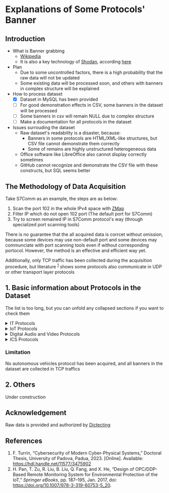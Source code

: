 # Explanations of Some Protocols' Banner

## Introduction

- What is Banner grabbing
  - [Wikipedia](https://en.wikipedia.org/wiki/Banner_grabbing)
  - It is also a key technology of [Shodan](https://www.shodan.io/), according [here](https://help.shodan.io/the-basics/what-is-shodan)
- Plan
  - Due to some uncontrolled factors, there is a high probability that the raw data will not be updated
  - Some existing data will be processed soon, and others with banners in complex structure will be explained 
- How to process dataset
  - [x] Dataset in MySQL has been provided
  - [ ] For good demonstration effects in CSV, some banners in the dataset will be processed
  - [ ] Some banners in csv will remain NULL due to complex structure
  - [ ] Make a documentation for all protocols in the dataset
- Issues surrouding the dataset
  - Raw dataset's readability is a disaster, because:
    - Banners in some protocols are HTML/XML-like structures, but CSV file cannot demonstrate them correctly
    - Some of remains are highly unstructured heterogeneous data
  - Office software like LibreOffice also cannot display correctly sometimes
  - GitHub cannot recognize and demonstrate the CSV file with these constructs, but SQL seems better

## The Methodology of Data Acquisition

Take S7Comm as an example, the steps are as below:

1. Scan the port 102 in the whole IPv4 space with [ZMap](https://zmap.io/)
2. Filter IP which do not open 102 port (The default port for S7Comm)
3. Try to screen remained IP in S7Comm protocol's way (through specialized port scanning tools)

There is no guarantee that the all acquired data is corrcet without omission, because some devices may use non-default port and some devices may communciate with port scanning tools even if without corresponding portocol. However, the method is an effective and efficient way yet.

Additionally, only TCP traffic has been collected during the acquisition procedure, but literature <sup>[1]</sup> shows some protocols also communicate in UDP or other transport layer protocols

## 1. Basic information about Protocols in the Dataset

The list is too long, but you can unfold any collapsed sections if you want to check them

<details>
<summary>IT Protocols</summary>

### IT Protocols

- Simple Network Management Protocol (SNMP)

  A standard IT procotol, and it is also integrated in many interconnected devices
  
  *It is a Management Protocol for Simple Networks not a Simple Protocol for Management of Networks* -- Luis Ontanon, a developer of Wireshark

  The banner structure of SNMP is totally free and non-standard. The structure of banner varies depending on the manufacturer, equipment type, service type, purpose, etc.
  
  - [Wikipedia](https://en.wikipedia.org/wiki/Simple_Network_Management_Protocol)
  - [SNMP - Wireshark](https://wiki.wireshark.org/SNMP)
  - Main RFC(s): SNMPv1: RFC [1157](https://datatracker.ietf.org/doc/html/rfc1157) | SNMPv2c: RFC [1901](https://datatracker.ietf.org/doc/html/rfc1901) to RFC [1908](https://datatracker.ietf.org/doc/html/rfc1908) | SNMPv3: RFC [3411](https://datatracker.ietf.org/doc/html/rfc3411) to RFC [3418](https://datatracker.ietf.org/doc/html/rfc3418)

</details>


<details>
<summary>IoT Protocols</summary>

### IoT Protocols

- Advanced Message Queuing Protocol (AMQP)

  Originally, it is the standard protocol for interoperability between all messaging middleware

  - [Official Website](https://www.amqp.org/)
  - [Wikipedia](https://en.wikipedia.org/wiki/Advanced_Message_Queuing_Protocol)
  - [AMQP - Wireshark](https://wiki.wireshark.org/amqp)

- MQ Telemetry Transport (MQTT)

  It is a lightweight and efficient protocol for messaging between device to cloud and cloud to device in the IoTs

  - [Official Website](https://mqtt.org/)
  - [Wikipedia](https://en.wikipedia.org/wiki/MQTT)
  - [Official IoT Use Cases](https://mqtt.org/use-cases/)

- Simple Object Access Protocol (SOAP)

  It is a lightweight protocol intended for exchanging structured information in a decentralized, distributed environment, using XML technologies, an extensible messaging framework containing a message construct that can be exchanged over a variety of underlying protocols

  The banners of SOAP contain HTTP header-like content, some also follow with a HTML-like structure

  - [Official Documentations in W3C](https://www.w3.org/TR/soap/)
  - [Wikipedia](https://en.wikipedia.org/wiki/SOAP)

- Extensible Messaging and Presence Protocol (XMPP)

  It is an open and independent standard for messaging and presence that powers emerging technologies like IoT, WebRTC, and social media

  The banners of XMPP is XML-like structure

  - [Official Website](https://xmpp.org/)
  - [Wikipedia](https://en.wikipedia.org/wiki/XMPP)
  - [Official Webpage - Tech pages/IoT systems](https://wiki.xmpp.org/web/Tech_pages/IoT_systems)

</details>


<details>
<summary>Digital Audio and Video Protocols</summary>

### Digital Audio and Video Protocols

#### Open Standard Protocols

- Open Network Video Interface Forum (ONVIF)

  It is an open industry forum that provides and promotes standardized interfaces for effective interoperability of IP-based physical security products

  The banner of ONVIF is XML-like structure
  
  - [Official Website](https://www.onvif.org/)
  - [Wikipedia](https://en.wikipedia.org/wiki/ONVIF)

#### Proprietary IP Cam Protocols

- Dahua Dvr

  No open documentations, but some valuable repositories here:
  - [dahua_dvr_auth_bypass](https://github.com/depthsecurity/dahua_dvr_auth_bypass)
  - [DVR Decode](https://github.com/tsvetomir/dvrdecode)
  - [DahuaSharp](https://github.com/SilverCard/DahuaSharp)
- hikvision

  No open documentations, but some valuable repositories here:
  - [Hikvision comprehensive security platform post-penetration exploitation tool (Chinese Document Only!)](https://github.com/wafinfo/Hikvision)
  - [Hikivision-backdoor-scanner-snapshot-saver](https://github.com/haka110/Hikivision-backdoor-scanner-and-snapshot-saver)
  - [HIkvision_Info_Leak (Chinese Document Only)](https://github.com/adeljck/HIkvision_Info_Leak)

</details>


<details>
<summary>ICS Protocols</summary>

### ICS Protocols

- Automatic Tank Gauge (ATG) or ATGs Devices
  - under construction
  - under construction
  - under construction
- BACnet
  - under construction
  - under construction
  - under construction
- CoDeSyS
  - under construction
  - under construction
  - under construction
- CSPV4
  - under construction
  - under construction
  - under construction
- DDP (DTU DSC Protocol)
  - It is a proprietary ICS protocol developed by [Hongdian Corporation](https://www.hongdian.com/en/), and it is commonly utilizied to connnect Data Terminal Unit (DTU) and Data Service Center (DSC)
  - [Design of OPC/DDP-Based Remote Monitoring System for Environmental Protection of the IoT](https://link.springer.com/content/pdf/10.1007/978-3-319-60753-5_20.pdf)<sup>[2]</sup>
- DNP3
  - under construction
  - under construction
  - under construction
- EtherNet/IP
  - under construction
  - under construction
  - under construction
- GE SRTP
  - under construction
  - under construction
  - under construction
- IEC 60870-5-104 (IEC 104)
  - under construction
  - under construction
  - under construction
- ilon Smartserver
  - under construction
  - under construction
  - under construction
- MELSEC-Q
  - under construction
  - under construction
  - under construction
- Modbus
  - under construction
  - under construction
  - under construction
- OMRON FINS
  - under construction
  - under construction
  - under construction
- opc-ua
  - under construction
  - under construction
  - under construction
- PCWorx
  - under construction
  - under construction
  - under construction
- ProConOs
  - under construction
  - under construction
  - under construction
- Siemens S7 or S7comm
  - under construction
  - under construction
  - under construction
- ssl/niagara fox
  - under construction
  - under construction
  - under construction
- Tridium Niagara Fox
  - under construction
  - under construction
  - under construction

</details>


### Limitation

No autonomous vehicles protocol has been acquired, and all banners in the dataset are collected in TCP traffics


## 2. Others

Under construction


## Acknowledgement

Raw data is provided and authorized by [Dictecting](https://www.ditecting.com)


## References
1. F. Turrin, “Cybersecurity of Modern Cyber-Physical Systems,” Doctoral Thesis, University of Padova, Padua, 2023. [Online]. Available: https://hdl.handle.net/11577/3475902
2. H. Pan, T. Zu, R. Liu, B. Liu, Q. Fang, and X. He, “Design of OPC/DDP-Based Remote Monitoring System for Environmental Protection of the IoT,” _Springer eBooks_, pp. 187–195, Jan. 2017, doi: https://doi.org/10.1007/978-3-319-60753-5_20.

[1]: https://www.research.unipd.it/handle/11577/3475902 "F. Turrin, “Cybersecurity of Modern Cyber-Physical Systems,” Doctoral Thesis, University of Padova, Padua, 2023. [Online]. Available: https://hdl.handle.net/11577/3475902"
[2]: https://link.springer.com/chapter/10.1007/978-3-319-60753-5_20 "H. Pan, T. Zu, R. Liu, B. Liu, Q. Fang, and X. He, “Design of OPC/DDP-Based Remote Monitoring System for Environmental Protection of the IoT,” Springer eBooks, pp. 187–195, Jan. 2017, doi: https://doi.org/10.1007/978-3-319-60753-5_20."
